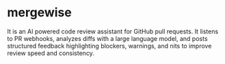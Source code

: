 # mergewise
It is an AI powered code review assistant for GitHub pull requests. It listens to PR webhooks, analyzes diffs with a large language model, and posts structured feedback highlighting blockers, warnings, and nits to improve review speed and consistency.
